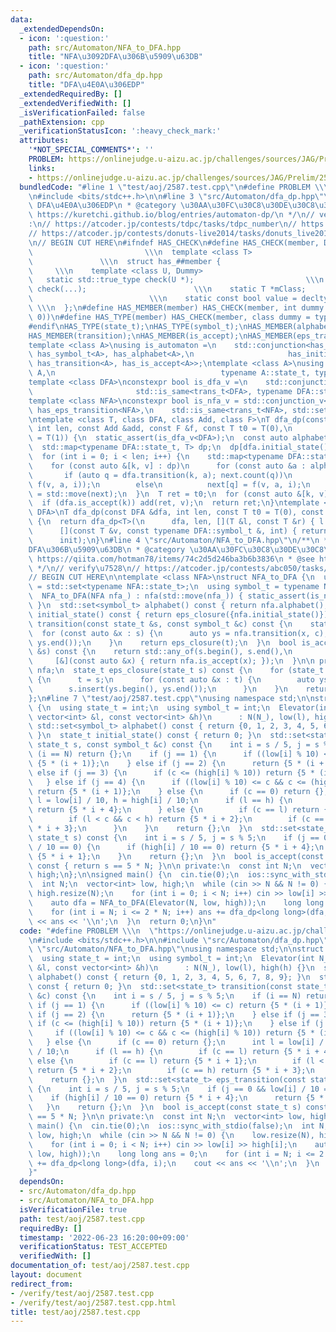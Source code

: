 ```yaml
---
data:
  _extendedDependsOn:
  - icon: ':question:'
    path: src/Automaton/NFA_to_DFA.hpp
    title: "NFA\u3092DFA\u306B\u5909\u63DB"
  - icon: ':question:'
    path: src/Automaton/dfa_dp.hpp
    title: "DFA\u4E0A\u306EDP"
  _extendedRequiredBy: []
  _extendedVerifiedWith: []
  _isVerificationFailed: false
  _pathExtension: cpp
  _verificationStatusIcon: ':heavy_check_mark:'
  attributes:
    '*NOT_SPECIAL_COMMENTS*': ''
    PROBLEM: https://onlinejudge.u-aizu.ac.jp/challenges/sources/JAG/Prelim/2587
    links:
    - https://onlinejudge.u-aizu.ac.jp/challenges/sources/JAG/Prelim/2587
  bundledCode: "#line 1 \"test/aoj/2587.test.cpp\"\n#define PROBLEM \\\n  \"https://onlinejudge.u-aizu.ac.jp/challenges/sources/JAG/Prelim/2587\"\
    \n#include <bits/stdc++.h>\n\n#line 3 \"src/Automaton/dfa_dp.hpp\"\n/**\n * @title\
    \ DFA\u4E0A\u306EDP\n * @category \u30AA\u30FC\u30C8\u30DE\u30C8\u30F3\n * @see\
    \ https://kuretchi.github.io/blog/entries/automaton-dp/\n */\n// verify\u7528\
    :\n// https://atcoder.jp/contests/tdpc/tasks/tdpc_number\n// https://atcoder.jp/contests/abc029/tasks/abc029_d\n\
    // https://atcoder.jp/contests/donuts-live2014/tasks/donuts_live2014_2\n// https://atcoder.jp/contests/joi2012yo/tasks/joi2012yo_f\n\
    \n// BEGIN CUT HERE\n#ifndef HAS_CHECK\n#define HAS_CHECK(member, Dummy)     \
    \                         \\\n  template <class T>                           \
    \               \\\n  struct has_##member {                                  \
    \     \\\n    template <class U, Dummy>                                 \\\n \
    \   static std::true_type check(U *);                         \\\n    static std::false_type\
    \ check(...);                        \\\n    static T *mClass;               \
    \                          \\\n    static const bool value = decltype(check(mClass))::value;\
    \ \\\n  };\n#define HAS_MEMBER(member) HAS_CHECK(member, int dummy = (&U::member,\
    \ 0))\n#define HAS_TYPE(member) HAS_CHECK(member, class dummy = typename U::member)\n\
    #endif\nHAS_TYPE(state_t);\nHAS_TYPE(symbol_t);\nHAS_MEMBER(alphabet);\nHAS_MEMBER(initial_state);\n\
    HAS_MEMBER(transition);\nHAS_MEMBER(is_accept);\nHAS_MEMBER(eps_transition);\n\
    template <class A>\nusing is_automaton =\n    std::conjunction<has_state_t<A>,\
    \ has_symbol_t<A>, has_alphabet<A>,\n                     has_initial_state<A>,\
    \ has_transition<A>, has_is_accept<A>>;\ntemplate <class A>\nusing trans_t = std::invoke_result_t<decltype(&A::transition),\
    \ A,\n                                     typename A::state_t, typename A::symbol_t>;\n\
    template <class DFA>\nconstexpr bool is_dfa_v =\n    std::conjunction_v<is_automaton<DFA>,\n\
    \                       std::is_same<trans_t<DFA>, typename DFA::state_t>>;\n\
    template <class NFA>\nconstexpr bool is_nfa_v = std::conjunction_v<\n    is_automaton<NFA>,\
    \ has_eps_transition<NFA>,\n    std::is_same<trans_t<NFA>, std::set<typename NFA::state_t>>>;\n\
    \ntemplate <class T, class DFA, class Add, class F>\nT dfa_dp(const DFA &dfa,\
    \ int len, const Add &add, const F &f, const T t0 = T(0),\n         const T init\
    \ = T(1)) {\n  static_assert(is_dfa_v<DFA>);\n  const auto alphabet = dfa.alphabet();\n\
    \  std::map<typename DFA::state_t, T> dp;\n  dp[dfa.initial_state()] = init;\n\
    \  for (int i = 0; i < len; i++) {\n    std::map<typename DFA::state_t, T> next;\n\
    \    for (const auto &[k, v] : dp)\n      for (const auto &a : alphabet) {\n \
    \       if (auto q = dfa.transition(k, a); next.count(q))\n          add(next[q],\
    \ f(v, a, i));\n        else\n          next[q] = f(v, a, i);\n      }\n    dp\
    \ = std::move(next);\n  }\n  T ret = t0;\n  for (const auto &[k, v] : dp)\n  \
    \  if (dfa.is_accept(k)) add(ret, v);\n  return ret;\n}\ntemplate <class T, class\
    \ DFA>\nT dfa_dp(const DFA &dfa, int len, const T t0 = T(0), const T init = T(1))\
    \ {\n  return dfa_dp<T>(\n      dfa, len, [](T &l, const T &r) { l += r; },\n\
    \      [](const T &v, const typename DFA::symbol_t &, int) { return v; }, t0,\n\
    \      init);\n}\n#line 4 \"src/Automaton/NFA_to_DFA.hpp\"\n/**\n * @title NFA\u3092\
    DFA\u306B\u5909\u63DB\n * @category \u30AA\u30FC\u30C8\u30DE\u30C8\u30F3\n * @see\
    \ https://qiita.com/hotman78/items/74c2d5d246ba3b6b3836\n * @see https://blog.knshnb.com/posts/aoj2587/\n\
    \ */\n// verify\u7528\n// https://atcoder.jp/contests/abc050/tasks/arc066_b\n\n\
    // BEGIN CUT HERE\n\ntemplate <class NFA>\nstruct NFA_to_DFA {\n  using state_t\
    \ = std::set<typename NFA::state_t>;\n  using symbol_t = typename NFA::symbol_t;\n\
    \  NFA_to_DFA(NFA nfa_) : nfa(std::move(nfa_)) { static_assert(is_nfa_v<NFA>);\
    \ }\n  std::set<symbol_t> alphabet() const { return nfa.alphabet(); }\n  state_t\
    \ initial_state() const { return eps_closure({nfa.initial_state()}); }\n  state_t\
    \ transition(const state_t &s, const symbol_t &c) const {\n    state_t t;\n  \
    \  for (const auto &x : s) {\n      auto ys = nfa.transition(x, c);\n      t.insert(ys.begin(),\
    \ ys.end());\n    }\n    return eps_closure(t);\n  }\n  bool is_accept(const state_t\
    \ &s) const {\n    return std::any_of(s.begin(), s.end(),\n                  \
    \     [&](const auto &x) { return nfa.is_accept(x); });\n  }\n\n private:\n  NFA\
    \ nfa;\n  state_t eps_closure(state_t s) const {\n    for (state_t t; s != t;)\
    \ {\n      t = s;\n      for (const auto &x : t) {\n        auto ys = nfa.eps_transition(x);\n\
    \        s.insert(ys.begin(), ys.end());\n      }\n    }\n    return s;\n  }\n\
    };\n#line 7 \"test/aoj/2587.test.cpp\"\nusing namespace std;\n\nstruct Elevator\
    \ {\n  using state_t = int;\n  using symbol_t = int;\n  Elevator(int N_, const\
    \ vector<int> &l, const vector<int> &h)\n      : N(N_), low(l), high(h) {}\n \
    \ std::set<symbol_t> alphabet() const { return {0, 1, 2, 3, 4, 5, 6, 7, 8, 9};\
    \ }\n  state_t initial_state() const { return 0; }\n  std::set<state_t> transition(const\
    \ state_t s, const symbol_t &c) const {\n    int i = s / 5, j = s % 5;\n    if\
    \ (i == N) return {};\n    if (j == 1) {\n      if ((low[i] % 10) <= c) return\
    \ {5 * (i + 1)};\n    } else if (j == 2) {\n      return {5 * (i + 1)};\n    }\
    \ else if (j == 3) {\n      if (c <= (high[i] % 10)) return {5 * (i + 1)};\n \
    \   } else if (j == 4) {\n      if ((low[i] % 10) <= c && c <= (high[i] % 10))\
    \ return {5 * (i + 1)};\n    } else {\n      if (c == 0) return {};\n      int\
    \ l = low[i] / 10, h = high[i] / 10;\n      if (l == h) {\n        if (c == l)\
    \ return {5 * i + 4};\n      } else {\n        if (c == l) return {5 * i + 1};\n\
    \        if (l < c && c < h) return {5 * i + 2};\n        if (c == h) return {5\
    \ * i + 3};\n      }\n    }\n    return {};\n  }\n  std::set<state_t> eps_transition(const\
    \ state_t s) const {\n    int i = s / 5, j = s % 5;\n    if (j == 0 && low[i]\
    \ / 10 == 0) {\n      if (high[i] / 10 == 0) return {5 * i + 4};\n      return\
    \ {5 * i + 1};\n    }\n    return {};\n  }\n  bool is_accept(const state_t s)\
    \ const { return s == 5 * N; }\n\n private:\n  const int N;\n  vector<int> low,\
    \ high;\n};\n\nsigned main() {\n  cin.tie(0);\n  ios::sync_with_stdio(false);\n\
    \  int N;\n  vector<int> low, high;\n  while (cin >> N && N != 0) {\n    low.resize(N),\
    \ high.resize(N);\n    for (int i = 0; i < N; i++) cin >> low[i] >> high[i];\n\
    \    auto dfa = NFA_to_DFA(Elevator(N, low, high));\n    long long ans = 0;\n\
    \    for (int i = N; i <= 2 * N; i++) ans += dfa_dp<long long>(dfa, i);\n    cout\
    \ << ans << '\\n';\n  }\n  return 0;\n}\n"
  code: "#define PROBLEM \\\n  \"https://onlinejudge.u-aizu.ac.jp/challenges/sources/JAG/Prelim/2587\"\
    \n#include <bits/stdc++.h>\n\n#include \"src/Automaton/dfa_dp.hpp\"\n#include\
    \ \"src/Automaton/NFA_to_DFA.hpp\"\nusing namespace std;\n\nstruct Elevator {\n\
    \  using state_t = int;\n  using symbol_t = int;\n  Elevator(int N_, const vector<int>\
    \ &l, const vector<int> &h)\n      : N(N_), low(l), high(h) {}\n  std::set<symbol_t>\
    \ alphabet() const { return {0, 1, 2, 3, 4, 5, 6, 7, 8, 9}; }\n  state_t initial_state()\
    \ const { return 0; }\n  std::set<state_t> transition(const state_t s, const symbol_t\
    \ &c) const {\n    int i = s / 5, j = s % 5;\n    if (i == N) return {};\n   \
    \ if (j == 1) {\n      if ((low[i] % 10) <= c) return {5 * (i + 1)};\n    } else\
    \ if (j == 2) {\n      return {5 * (i + 1)};\n    } else if (j == 3) {\n     \
    \ if (c <= (high[i] % 10)) return {5 * (i + 1)};\n    } else if (j == 4) {\n \
    \     if ((low[i] % 10) <= c && c <= (high[i] % 10)) return {5 * (i + 1)};\n \
    \   } else {\n      if (c == 0) return {};\n      int l = low[i] / 10, h = high[i]\
    \ / 10;\n      if (l == h) {\n        if (c == l) return {5 * i + 4};\n      }\
    \ else {\n        if (c == l) return {5 * i + 1};\n        if (l < c && c < h)\
    \ return {5 * i + 2};\n        if (c == h) return {5 * i + 3};\n      }\n    }\n\
    \    return {};\n  }\n  std::set<state_t> eps_transition(const state_t s) const\
    \ {\n    int i = s / 5, j = s % 5;\n    if (j == 0 && low[i] / 10 == 0) {\n  \
    \    if (high[i] / 10 == 0) return {5 * i + 4};\n      return {5 * i + 1};\n \
    \   }\n    return {};\n  }\n  bool is_accept(const state_t s) const { return s\
    \ == 5 * N; }\n\n private:\n  const int N;\n  vector<int> low, high;\n};\n\nsigned\
    \ main() {\n  cin.tie(0);\n  ios::sync_with_stdio(false);\n  int N;\n  vector<int>\
    \ low, high;\n  while (cin >> N && N != 0) {\n    low.resize(N), high.resize(N);\n\
    \    for (int i = 0; i < N; i++) cin >> low[i] >> high[i];\n    auto dfa = NFA_to_DFA(Elevator(N,\
    \ low, high));\n    long long ans = 0;\n    for (int i = N; i <= 2 * N; i++) ans\
    \ += dfa_dp<long long>(dfa, i);\n    cout << ans << '\\n';\n  }\n  return 0;\n\
    }"
  dependsOn:
  - src/Automaton/dfa_dp.hpp
  - src/Automaton/NFA_to_DFA.hpp
  isVerificationFile: true
  path: test/aoj/2587.test.cpp
  requiredBy: []
  timestamp: '2022-06-23 16:20:00+09:00'
  verificationStatus: TEST_ACCEPTED
  verifiedWith: []
documentation_of: test/aoj/2587.test.cpp
layout: document
redirect_from:
- /verify/test/aoj/2587.test.cpp
- /verify/test/aoj/2587.test.cpp.html
title: test/aoj/2587.test.cpp
---
```

